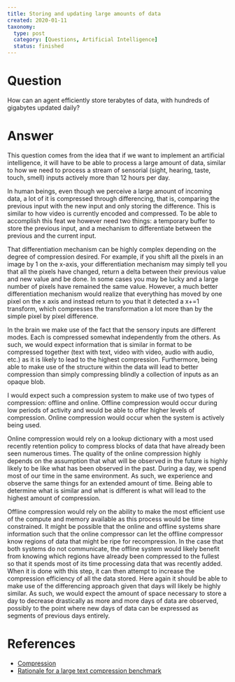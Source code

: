 ```yaml
---
title: Storing and updating large amounts of data
created: 2020-01-11
taxonomy:
  type: post
  category: [Questions, Artificial Intelligence]
  status: finished
---
```


# Question
How can an agent efficiently store terabytes of data, with hundreds of gigabytes updated daily?

# Answer
This question comes from the idea that if we want to implement an artificial intelligence, it will have to be able to process a large amount of data, similar to how we need to process a stream of sensorial (sight, hearing, taste, touch, smell) inputs actively more than 12 hours per day.

In human beings, even though we perceive a large amount of incoming data, a lot of it is compressed through differencing, that is, comparing the previous input with the new input and only storing the difference. This is similar to how video is currently encoded and compressed. To be able to accomplish this feat we however need two things: a temporary buffer to store the previous input, and a mechanism to differentiate between the previous and the current input.

That differentiation mechanism can be highly complex depending on the degree of compression desired. For example, if you shift all the pixels in an image by 1 on the x-axis, your differentiation mechanism may simply tell you that all the pixels have changed, return a delta between their previous value and new value and be done. In some cases you may be lucky and a large number of pixels have remained the same value. However, a much better differentiation mechanism would realize that everything has moved by one pixel on the x axis and instead return to you that it detected a x+=1 transform, which compresses the transformation a lot more than by the simple pixel by pixel difference.

In the brain we make use of the fact that the sensory inputs are different modes. Each is compressed somewhat independently from the others. As such, we would expect information that is similar in format to be compressed together (text with text, video with video, audio with audio, etc.) as it is likely to lead to the highest compression. Furthermore, being able to make use of the structure within the data will lead to better compression than simply compressing blindly a collection of inputs as an opaque blob.

I would expect such a compression system to make use of two types of compression: offline and online. Offline compression would occur during low periods of activity and would be able to offer higher levels of compression. Online compression would occur when the system is actively being used.

Online compression would rely on a lookup dictionary with a most used recently retention policy to compress blocks of data that have already been seen numerous times. The quality of the online compression highly depends on the assumption that what will be observed in the future is highly likely to be like what has been observed in the past. During a day, we spend most of our time in the same environment. As such, we experience and observe the same things for an extended amount of time. Being able to determine what is similar and what is different is what will lead to the highest amount of compression.

Offline compression would rely on the ability to make the most efficient use of the compute and memory available as this process would be time constrained. It might be possible that the online and offline systems share information such that the online compressor can let the offline compressor know regions of data that might be ripe for recompression. In the case that both systems do not communicate, the offline system would likely benefit from knowing which regions have already been compressed to the fullest so that it spends most of its time processing data that was recently added. When it is done with this step, it can then attempt to increase the compression efficiency of all the data stored. Here again it should be able to make use of the differencing approach given that days will likely be highly similar. As such, we would expect the amount of space necessary to store a day to decrease drastically as more and more days of data are observed, possibly to the point where new days of data can be expressed as segments of previous days entirely.

# References
* [Compression](../../../../agi/compression)
* [Rationale for a large text compression benchmark](https://cs.fit.edu/~mmahoney/compression/rationale.html)
